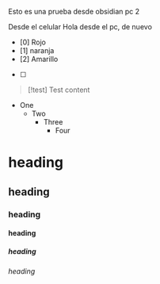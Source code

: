 Esto es una prueba desde obsidian pc 2

Desde el celular
Hola desde el pc, de nuevo


- [0] Rojo
- [1] naranja
- [2] Amarillo
- [ ]


> [!test] Test
> content

- One
	- Two
		- Three
			- Four


# heading
## heading
### heading
#### heading
##### heading
###### heading





